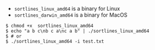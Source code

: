 - `sortlines_linux_amd64` is a binary for Linux
- `sortlines_darwin_amd64` is a binary for MacOS

```
$ chmod +x  sortlines_linux_amd64
$ echo "a b c\nb c a\nc a b" | ./sortlines_linux_amd64
$ # or
$ ./sortlines_linux_amd64 -i test.txt
```
